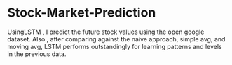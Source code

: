 # Stock-Market-Prediction
UsingLSTM , I predict the future stock values using the open google dataset. Also , after comparing against the naive approach, simple avg, and moving avg, LSTM performs outstandingly for learning patterns and levels  in the previous data.
